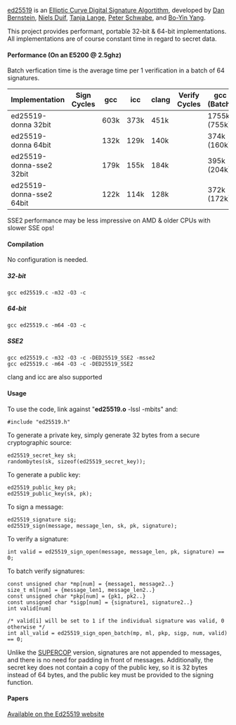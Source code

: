 [ed25519](http://ed25519.cr.yp.to/) is an 
[Elliptic Curve Digital Signature Algortithm](http://en.wikipedia.org/wiki/Elliptic_Curve_DSA), 
developed by [Dan Bernstein](http://cr.yp.to/djb.html), 
[Niels Duif](http://www.nielsduif.nl/), 
[Tanja Lange](http://hyperelliptic.org/tanja), 
[Peter Schwabe](http://www.cryptojedi.org/users/peter/), 
and [Bo-Yin Yang](http://www.iis.sinica.edu.tw/pages/byyang/).

This project provides performant, portable 32-bit & 64-bit implementations. All implementations are 
of course constant time in regard to secret data.

#### Performance (On an E5200 @ 2.5ghz)

Batch verfication time is the average time per 1 verification in a batch of 64 signatures.

<table>
<thead><tr><th>Implementation</th><th>Sign Cycles</th><th>gcc</th><th>icc</th><th>clang</th><th>Verify Cycles</th><th>gcc (Batch)</th><th>icc (Batch)</th><th>clang (Batch)</th></tr></thead>
<tbody>
<tr><td>ed25519-donna 32bit</td><td></td><td>603k</td><td>373k</td><td>451k</td><td></td><td>1755k (755k)</td><td>1118k (488k)</td><td>1352k (566k)</td></tr>
<tr><td>ed25519-donna 64bit</td><td></td><td>132k</td><td>129k</td><td>140k</td><td></td><td>374k (160k)</td><td>386k (170k)</td><td>408k (167k)</td></tr>
<tr><td>ed25519-donna-sse2 32bit</td><td></td><td>179k</td><td>155k</td><td>184k</td><td></td><td>395k (204k)</td><td>378k (197k)</td><td>490k (234k)</td></tr>
<tr><td>ed25519-donna-sse2 64bit</td><td></td><td>122k</td><td>114k</td><td>128k</td><td></td><td>372k (172k)</td><td>352k (173k)</td><td>412k (195k)</td></tr>
</tbody>
</table>

SSE2 performance may be less impressive on AMD & older CPUs with slower SSE ops!

#### Compilation

No configuration is needed. 

##### 32-bit

	gcc ed25519.c -m32 -O3 -c

##### 64-bit

	gcc ed25519.c -m64 -O3 -c

##### SSE2

	gcc ed25519.c -m32 -O3 -c -DED25519_SSE2 -msse2
	gcc ed25519.c -m64 -O3 -c -DED25519_SSE2

clang and icc are also supported


#### Usage

To use the code, link against "**ed25519.o** -lssl -mbits" and:

	#include "ed25519.h"

To generate a private key, simply generate 32 bytes from a secure
cryptographic source:

	ed25519_secret_key sk;
	randombytes(sk, sizeof(ed25519_secret_key));

To generate a public key:

	ed25519_public_key pk;
	ed25519_public_key(sk, pk);

To sign a message:

	ed25519_signature sig;
	ed25519_sign(message, message_len, sk, pk, signature);

To verify a signature:

	int valid = ed25519_sign_open(message, message_len, pk, signature) == 0;

To batch verify signatures:

	const unsigned char *mp[num] = {message1, message2..}
	size_t ml[num] = {message_len1, message_len2..}
	const unsigned char *pkp[num] = {pk1, pk2..}
	const unsigned char *sigp[num] = {signature1, signature2..}
	int valid[num]

	/* valid[i] will be set to 1 if the individual signature was valid, 0 otherwise */
	int all_valid = ed25519_sign_open_batch(mp, ml, pkp, sigp, num, valid) == 0;

Unlike the [SUPERCOP](http://bench.cr.yp.to/supercop.html) version, signatures are
not appended to messages, and there is no need for padding in front of messages. 
Additionally, the secret key does not contain a copy of the public key, so it is 
32 bytes instead of 64 bytes, and the public key must be provided to the signing
function.

#### Papers

[Available on the Ed25519 website](http://ed25519.cr.yp.to/papers.html)